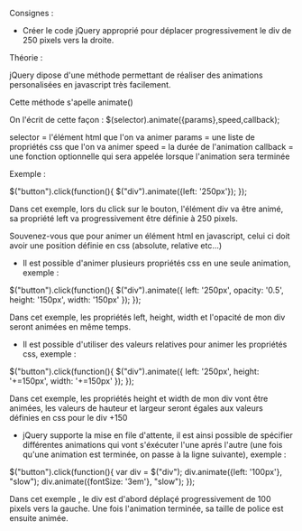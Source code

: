Consignes :

- Créer le code jQuery approprié pour déplacer progressivement le div de 250 pixels 
vers la droite.




 Théorie :

 jQuery dipose d'une méthode permettant de réaliser des animations personalisées 
 en javascript très facilement.

 Cette méthode s'apelle animate()

 On l'écrit de cette façon : $(selector).animate({params},speed,callback);

 selector = l'élément html que l'on va animer
 params = une liste de propriétés css que l'on va animer
 speed = la durée de l'animation
 callback = une fonction optionnelle qui sera appelée lorsque l'animation sera terminée

 Exemple :

 $("button").click(function(){
     $("div").animate({left: '250px'});
 });

 Dans cet exemple, lors du click sur le bouton, l'élément div va être animé, 
 sa propriété left va progressivement être définie à 250 pixels.

 Souvenez-vous que pour animer un élément html en javascript, 
 celui ci doit avoir une position définie en css (absolute, relative etc...)


 - Il est possible d'animer plusieurs propriétés css en une seule animation, exemple :

 $("button").click(function(){
     $("div").animate({
         left: '250px',
         opacity: '0.5',
         height: '150px',
         width: '150px'
     });
 });

 Dans cet exemple, les propriétés left, height, width et l'opacité de mon div 
 seront animées en même temps.


 - Il est possible d'utiliser des valeurs relatives pour animer les propriétés css, 
 exemple :

 $("button").click(function(){
     $("div").animate({
         left: '250px',
         height: '+=150px',
         width: '+=150px'
     });
 });

 Dans cet exemple, les propriétés height et width de mon div vont être animées, 
 les valeurs de hauteur et largeur seront égales aux valeurs définies en css 
 pour le div +150


 - jQuery supporte la mise en file d'attente, il est ainsi possible de spécifier 
 différentes animations qui vont s'éxécuter l'une aprés l'autre 
 (une fois qu'une animation est terminée, on passe à la ligne suivante), exemple :


$("button").click(function(){
    var div = $("div");
    div.animate({left: '100px'}, "slow");
    div.animate({fontSize: '3em'}, "slow");
});

Dans cet exemple , le div est d'abord déplaçé progressivement de 100 pixels vers la gauche.
Une fois l'animation terminée, sa taille de police est ensuite animée.
